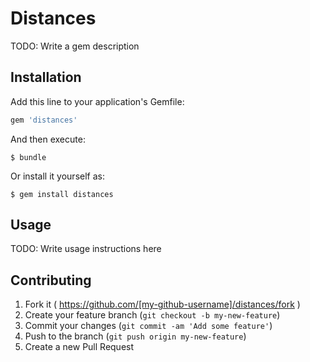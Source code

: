 # Distances

TODO: Write a gem description

## Installation

Add this line to your application's Gemfile:

```ruby
gem 'distances'
```

And then execute:

    $ bundle

Or install it yourself as:

    $ gem install distances

## Usage

TODO: Write usage instructions here

## Contributing

1. Fork it ( https://github.com/[my-github-username]/distances/fork )
2. Create your feature branch (`git checkout -b my-new-feature`)
3. Commit your changes (`git commit -am 'Add some feature'`)
4. Push to the branch (`git push origin my-new-feature`)
5. Create a new Pull Request

